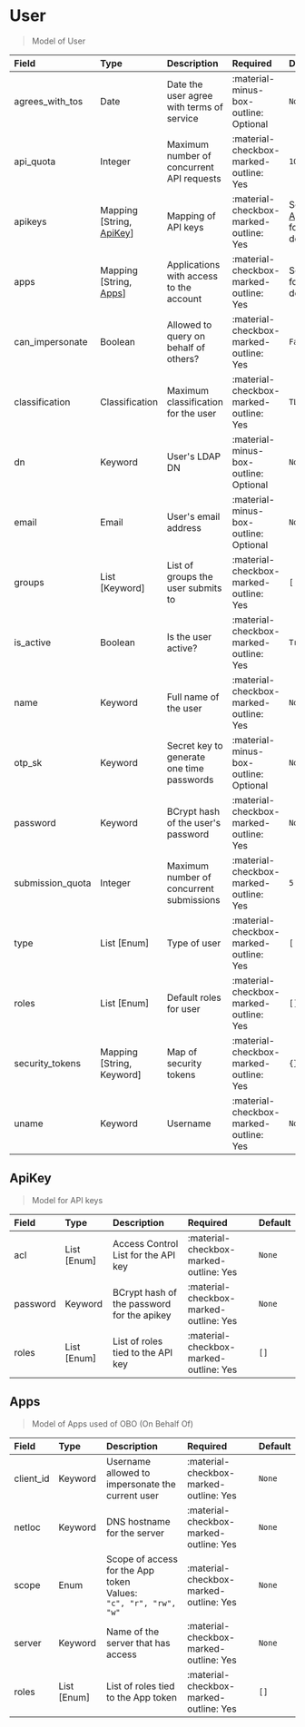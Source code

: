 [comment]: # (AUTOGENERATED MARKDOWN CONTENT. UPDATES TO ODM DOCUMENTATION SHOULD BE DONE THROUGH ASSEMBLYLINE-BASE REPO!)
# User
> Model of User

| Field | Type | Description | Required | Default |
| :--- | :--- | :--- | :--- | :--- |
| agrees_with_tos | Date | Date the user agree with terms of service | :material-minus-box-outline: Optional | `None` |
| api_quota | Integer | Maximum number of concurrent API requests | :material-checkbox-marked-outline: Yes | `10` |
| apikeys | Mapping [String, [ApiKey](/assemblyline4_docs/odm/models/user/#apikey)] | Mapping of API keys | :material-checkbox-marked-outline: Yes | See [ApiKey](/assemblyline4_docs/odm/models/user/#apikey) for more details. |
| apps | Mapping [String, [Apps](/assemblyline4_docs/odm/models/user/#apps)] | Applications with access to the account | :material-checkbox-marked-outline: Yes | See [Apps](/assemblyline4_docs/odm/models/user/#apps) for more details. |
| can_impersonate | Boolean | Allowed to query on behalf of others? | :material-checkbox-marked-outline: Yes | `False` |
| classification | Classification | Maximum classification for the user | :material-checkbox-marked-outline: Yes | `TLP:W` |
| dn | Keyword | User's LDAP DN | :material-minus-box-outline: Optional | `None` |
| email | Email | User's email address | :material-minus-box-outline: Optional | `None` |
| groups | List [Keyword] | List of groups the user submits to | :material-checkbox-marked-outline: Yes | `['USERS']` |
| is_active | Boolean | Is the user active? | :material-checkbox-marked-outline: Yes | `True` |
| name | Keyword | Full name of the user | :material-checkbox-marked-outline: Yes | `None` |
| otp_sk | Keyword | Secret key to generate one time passwords | :material-minus-box-outline: Optional | `None` |
| password | Keyword | BCrypt hash of the user's password | :material-checkbox-marked-outline: Yes | `None` |
| submission_quota | Integer | Maximum number of concurrent submissions | :material-checkbox-marked-outline: Yes | `5` |
| type | List [Enum] | Type of user | :material-checkbox-marked-outline: Yes | `['user']` |
| roles | List [Enum] | Default roles for user | :material-checkbox-marked-outline: Yes | `[]` |
| security_tokens | Mapping [String, Keyword] | Map of security tokens | :material-checkbox-marked-outline: Yes | `{}` |
| uname | Keyword | Username | :material-checkbox-marked-outline: Yes | `None` |


[comment]: # (AUTOGENERATED MARKDOWN CONTENT. UPDATES TO ODM DOCUMENTATION SHOULD BE DONE THROUGH ASSEMBLYLINE-BASE REPO!)
## ApiKey
> Model for API keys

| Field | Type | Description | Required | Default |
| :--- | :--- | :--- | :--- | :--- |
| acl | List [Enum] | Access Control List for the API key | :material-checkbox-marked-outline: Yes | `None` |
| password | Keyword | BCrypt hash of the password for the apikey | :material-checkbox-marked-outline: Yes | `None` |
| roles | List [Enum] | List of roles tied to the API key | :material-checkbox-marked-outline: Yes | `[]` |


[comment]: # (AUTOGENERATED MARKDOWN CONTENT. UPDATES TO ODM DOCUMENTATION SHOULD BE DONE THROUGH ASSEMBLYLINE-BASE REPO!)
## Apps
> Model of Apps used of OBO (On Behalf Of)

| Field | Type | Description | Required | Default |
| :--- | :--- | :--- | :--- | :--- |
| client_id | Keyword | Username allowed to impersonate the current user | :material-checkbox-marked-outline: Yes | `None` |
| netloc | Keyword | DNS hostname for the server | :material-checkbox-marked-outline: Yes | `None` |
| scope | Enum | Scope of access for the App token<br>Values:<br>`"c", "r", "rw", "w"` | :material-checkbox-marked-outline: Yes | `None` |
| server | Keyword | Name of the server that has access | :material-checkbox-marked-outline: Yes | `None` |
| roles | List [Enum] | List of roles tied to the App token | :material-checkbox-marked-outline: Yes | `[]` |


